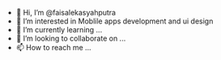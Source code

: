 - 👋 Hi, I’m @faisalekasyahputra
- 👀 I’m interested in Moblile apps development and ui design
- 🌱 I’m currently learning ...
- 💞️ I’m looking to collaborate on ...
- 📫 How to reach me ...

<!---
faisalekasyahputra/faisalekasyahputra is a ✨ special ✨ repository because its `README.md` (this file) appears on your GitHub profile.
You can click the Preview link to take a look at your changes.
--->
